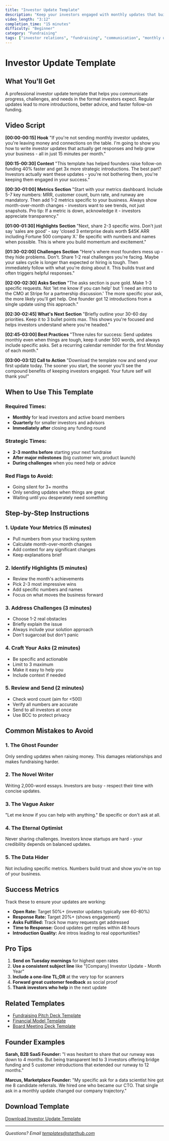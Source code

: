```yaml
---
title: "Investor Update Template"
description: "Keep your investors engaged with monthly updates that build trust, unlock support, and accelerate fundraising"
video_length: "3:12"
completion_time: "15 minutes"
difficulty: "Beginner"
category: "Fundraising"
tags: ["investor relations", "fundraising", "communication", "monthly update"]
---
```


# Investor Update Template

## What You'll Get
A professional investor update template that helps you communicate progress, challenges, and needs in the format investors expect. Regular updates lead to more introductions, better advice, and faster follow-on funding.

## Video Script

**[00:00-00:15] Hook**
"If you're not sending monthly investor updates, you're leaving money and connections on the table. I'm going to show you how to write investor updates that actually get responses and help grow your business - all in just 15 minutes per month."

**[00:15-00:30] Context**
"This template has helped founders raise follow-on funding 40% faster and get 3x more strategic introductions. The best part? Investors actually want these updates - you're not bothering them, you're keeping them engaged in your success."

**[00:30-01:00] Metrics Section**
"Start with your metrics dashboard. Include 5-7 key numbers: MRR, customer count, burn rate, and runway are mandatory. Then add 1-2 metrics specific to your business. Always show month-over-month changes - investors want to see trends, not just snapshots. Pro tip: If a metric is down, acknowledge it - investors appreciate transparency."

**[01:00-01:30] Highlights Section**
"Next, share 2-3 specific wins. Don't just say 'sales are good' - say 'closed 3 enterprise deals worth $45K ARR including Fortune 500 company X.' Be specific with numbers and names when possible. This is where you build momentum and excitement."

**[01:30-02:00] Challenges Section**
"Here's where most founders mess up - they hide problems. Don't. Share 1-2 real challenges you're facing. Maybe your sales cycle is longer than expected or hiring is tough. Then immediately follow with what you're doing about it. This builds trust and often triggers helpful responses."

**[02:00-02:30] Asks Section**
"The asks section is pure gold. Make 1-3 specific requests. Not 'let me know if you can help' but 'I need an intro to the CMO at Stripe for a partnership discussion.' The more specific your ask, the more likely you'll get help. One founder got 12 introductions from a single update using this approach."

**[02:30-02:45] What's Next Section**
"Briefly outline your 30-60 day priorities. Keep it to 3 bullet points max. This shows you're focused and helps investors understand where you're headed."

**[02:45-03:00] Best Practices**
"Three rules for success: Send updates monthly even when things are tough, keep it under 500 words, and always include specific asks. Set a recurring calendar reminder for the first Monday of each month."

**[03:00-03:12] Call to Action**
"Download the template now and send your first update today. The sooner you start, the sooner you'll see the compound benefits of keeping investors engaged. Your future self will thank you!"

## When to Use This Template

### Required Times:
- **Monthly** for lead investors and active board members
- **Quarterly** for smaller investors and advisors
- **Immediately after** closing any funding round

### Strategic Times:
- **2-3 months before** starting your next fundraise
- **After major milestones** (big customer win, product launch)
- **During challenges** when you need help or advice

### Red Flags to Avoid:
- Going silent for 3+ months
- Only sending updates when things are great
- Waiting until you desperately need something

## Step-by-Step Instructions

### 1. Update Your Metrics (5 minutes)
- Pull numbers from your tracking system
- Calculate month-over-month changes
- Add context for any significant changes
- Keep explanations brief

### 2. Identify Highlights (5 minutes)
- Review the month's achievements
- Pick 2-3 most impressive wins
- Add specific numbers and names
- Focus on what moves the business forward

### 3. Address Challenges (3 minutes)
- Choose 1-2 real obstacles
- Briefly explain the issue
- Always include your solution approach
- Don't sugarcoat but don't panic

### 4. Craft Your Asks (2 minutes)
- Be specific and actionable
- Limit to 3 maximum
- Make it easy to help you
- Include context if needed

### 5. Review and Send (2 minutes)
- Check word count (aim for <500)
- Verify all numbers are accurate
- Send to all investors at once
- Use BCC to protect privacy

## Common Mistakes to Avoid

### 1. **The Ghost Founder**
Only sending updates when raising money. This damages relationships and makes fundraising harder.

### 2. **The Novel Writer**
Writing 2,000-word essays. Investors are busy - respect their time with concise updates.

### 3. **The Vague Asker**
"Let me know if you can help with anything." Be specific or don't ask at all.

### 4. **The Eternal Optimist**
Never sharing challenges. Investors know startups are hard - your credibility depends on balanced updates.

### 5. **The Data Hider**
Not including specific metrics. Numbers build trust and show you're on top of your business.

## Success Metrics

Track these to ensure your updates are working:

- **Open Rate:** Target 50%+ (investor updates typically see 60-80%)
- **Response Rate:** Target 20%+ (shows engagement)
- **Asks Fulfilled:** Track how many requests get addressed
- **Time to Response:** Good updates get replies within 48 hours
- **Introduction Quality:** Are intros leading to real opportunities?

## Pro Tips

1. **Send on Tuesday mornings** for highest open rates
2. **Use a consistent subject line** like "[Company] Investor Update - Month Year"
3. **Include a one-line TL;DR** at the very top for scanners
4. **Forward great customer feedback** as social proof
5. **Thank investors who help** in the next update

## Related Templates
- [Fundraising Pitch Deck Template](../pitch-deck/pitch-deck-page.md)
- [Financial Model Template](../../financial/financial-model/financial-model-page.md)
- [Board Meeting Deck Template](../board-deck/board-deck-page.md)

## Founder Examples

**Sarah, B2B SaaS Founder:**
"I was hesitant to share that our runway was down to 4 months. But being transparent led to 3 investors offering bridge funding and 5 customer introductions that extended our runway to 12 months."

**Marcus, Marketplace Founder:**
"My specific ask for a data scientist hire got me 8 candidate referrals. We hired one who became our CTO. That single ask in a monthly update changed our company trajectory."

## Download Template
[Download Investor Update Template](./investor-update.md)

---

*Questions? Email templates@starthub.com*